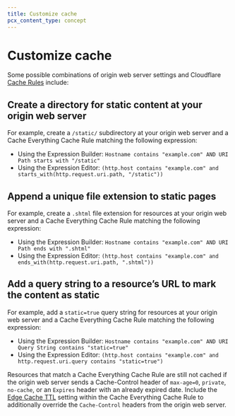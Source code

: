 ```yaml
---
title: Customize cache
pcx_content_type: concept
---
```


# Customize cache

Some possible combinations of origin web server settings and Cloudflare [Cache Rules](/cache/how-to/cache-rules/) include:

## Create a directory for static content at your origin web server

For example, create a `/static/` subdirectory at your origin web server and a Cache Everything Cache Rule matching the following expression:

- Using the Expression Builder: `Hostname contains "example.com" AND URI Path starts with "/static"`
- Using the Expression Editor: `(http.host contains "example.com" and starts_with(http.request.uri.path, "/static"))`

## Append a unique file extension to static pages 

For example, create a `.shtml` file extension for resources at your origin web server and a Cache Everything Cache Rule matching the following expression:

- Using the Expression Builder: `Hostname contains "example.com" AND URI Path ends with ".shtml"`
- Using the Expression Editor: `(http.host contains "example.com" and ends_with(http.request.uri.path, ".shtml"))`

## Add a query string to a resource’s URL to mark the content as static

For example, add a `static=true` query string for resources at your origin web server and a Cache Everything Cache Rule matching the following expression:

- Using the Expression Builder: `Hostname contains "example.com" AND URI Query String contains "static=true"`
- Using the Expression Editor: `(http.host contains "example.com" and http.request.uri.query contains "static=true")`

Resources that match a Cache Everything Cache Rule are still not cached if the origin web server sends a Cache-Control header of `max-age=0`, `private`, `no-cache`, or an `Expires` header with an already expired date. Include the [Edge Cache TTL](/cache/how-to/cache-rules/settings/#edge-ttl) setting within the Cache Everything Cache Rule to additionally override the `Cache-Control` headers from the origin web server.
